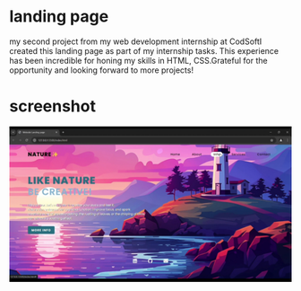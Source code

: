 # landing page

my second project from my web development internship at CodSoftI created this landing page as part of my internship tasks. This experience has been incredible for honing my skills in HTML, CSS.Grateful for the opportunity and looking forward to more projects!

# screenshot 

![App Screenshot](https://github.com/AshutoshPdy22/codsoft_LandingPage/blob/21c9343d03c9af2abd696df84345c47c5da3f987/Image/Repo%20readme/IMG_20240722_114450.jpg)
